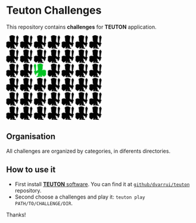 
# Teuton Challenges


This repository contains **challenges** for **TEUTON** application.

![logo](./docs/logo.png)

## Organisation

All challenges are organized by categories, in diferents directories.

## How to use it

* First install [**TEUTON** software](https://github.com/dvarrui/teuton). You can find it at [`github/dvarrui/teuton`](https://github.com/dvarrui/teuton) repository.
* Second choose a challenges and play it: `teuton play PATH/TO/CHALLENGE/DIR`.

Thanks!
